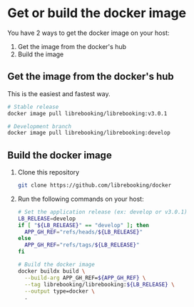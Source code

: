 # Get or build the docker image

You have 2 ways to get the docker image on your host:

1. Get the image from the docker's hub
1. Build the image

## Get the image from the docker's hub

This is the easiest and fastest way.

```sh
# Stable release
docker image pull librebooking/librebooking:v3.0.1

# Development branch
docker image pull librebooking/librebooking:develop
```

## Build the docker image

1. Clone this repository

   ```sh
   git clone https://github.com/librebooking/docker
   ```

1. Run the following commands on your host:

   ```sh
   # Set the application release (ex: develop or v3.0.1)
   LB_RELEASE=develop
   if [ "${LB_RELEASE}" == "develop" ]; then
     APP_GH_REF="refs/heads/${LB_RELEASE}"
   else
     APP_GH_REF="refs/tags/${LB_RELEASE}"
   fi

   # Build the docker image
   docker buildx build \
     --build-arg APP_GH_REF=${APP_GH_REF} \
     --tag librebooking/librebooking:${LB_RELEASE} \
     --output type=docker \
     .
   ```
